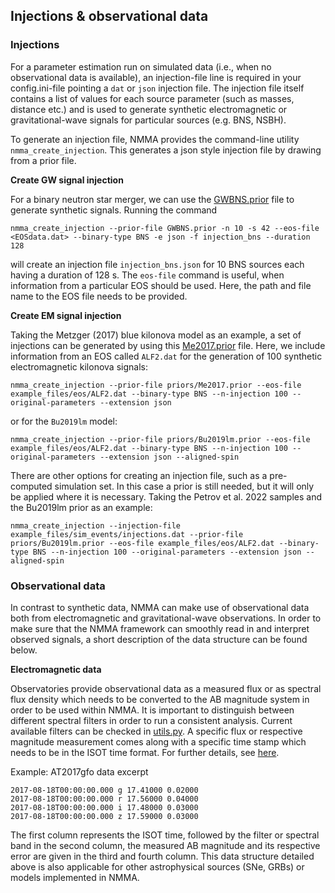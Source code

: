 ## Injections & observational data


### Injections

For a parameter estimation run on simulated data (i.e., when no observational data is available), an injection-file line is required in your config.ini-file 
pointing a `dat` or `json` injection file. The injection file itself contains a list of values for each source parameter (such as masses, distance etc.) and 
is used to generate synthetic electromagnetic or gravitational-wave signals for particular sources (e.g. BNS, NSBH).

To generate an injection file, NMMA provides the command-line utility `nmma_create_injection`. This generates a json style injection file by drawing from a prior file. 


**Create GW signal injection** 

For a binary neutron star merger, we can use the [GWBNS.prior](https://github.com/nuclear-multimessenger-astronomy/nmma/blob/main/priors/GWBNS.prior) file to generate 
synthetic signals. Running the command

    nmma_create_injection --prior-file GWBNS.prior -n 10 -s 42 --eos-file <EOSdata.dat> --binary-type BNS -e json -f injection_bns --duration 128  

will create an injection file `injection_bns.json` for 10 BNS sources each having a duration of 128 s. The `eos-file` command is useful, when information from a 
particular EOS should be used. Here, the path and file name to the EOS file needs to be provided.

**Create EM signal injection** 

Taking the Metzger (2017) blue kilonova model as an example, a set of injections can be generated by using this [Me2017.prior](https://github.com/nuclear-multimessenger-astronomy/nmma/blob/main/priors/Me2017.prior) file. 
Here, we include information from an EOS called `ALF2.dat` for the generation of 100 synthetic electromagnetic kilonova signals: 

    nmma_create_injection --prior-file priors/Me2017.prior --eos-file example_files/eos/ALF2.dat --binary-type BNS --n-injection 100 --original-parameters --extension json

or for the `Bu2019lm` model:

    nmma_create_injection --prior-file priors/Bu2019lm.prior --eos-file example_files/eos/ALF2.dat --binary-type BNS --n-injection 100 --original-parameters --extension json --aligned-spin

There are other options for creating an injection file, such as a pre-computed simulation set. In this case a prior is still needed, but it will only be applied
where it is necessary. Taking the Petrov et al. 2022 samples and the Bu2019lm prior as an example:

    nmma_create_injection --injection-file example_files/sim_events/injections.dat --prior-file priors/Bu2019lm.prior --eos-file example_files/eos/ALF2.dat --binary-type BNS --n-injection 100 --original-parameters --extension json --aligned-spin

### Observational data

In contrast to synthetic data, NMMA can make use of observational data both from electromagnetic and gravitational-wave observations. In order to make sure that 
the NMMA framework can smoothly read in and interpret observed signals, a short description of the data structure can be found below.

**Electromagnetic data** 

Observatories provide observational data as a measured flux or as spectral flux density which needs to be converted to the AB magnitude system in order to be 
used within NMMA. It is important to distinguish between different spectral filters in order to run a consistent analysis. Current available filters can be
checked in [utils.py](https://github.com/nuclear-multimessenger-astronomy/nmma/blob/baf85f600a6e7369608c7bd6e76b9f1f4ec3d1cd/nmma/em/utils.py#L48). 
A specific flux or respective magnitude measurement comes along with a specific time stamp which needs to be in the ISOT time format. 
For further details, see [here](https://docs.astropy.org/en/stable/api/astropy.time.TimeISOT.html).

Example: AT2017gfo data excerpt

    2017-08-18T00:00:00.000 g 17.41000 0.02000
    2017-08-18T00:00:00.000 r 17.56000 0.04000
    2017-08-18T00:00:00.000 i 17.48000 0.03000
    2017-08-18T00:00:00.000 z 17.59000 0.03000

The first column represents the ISOT time, followed by the filter or spectral band in the second column, the measured AB magnitude and its respective error are given in the third and fourth column. This data structure detailed above is also applicable for other astrophysical sources (SNe, GRBs) or models implemented in NMMA. 
